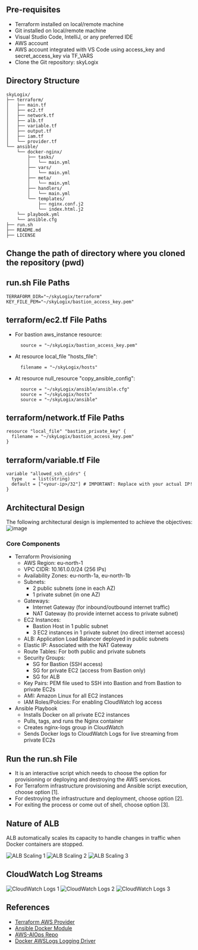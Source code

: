 ## Pre-requisites

* Terraform installed on local/remote machine
* Git installed on local/remote machine
* Visual Studio Code, IntelliJ, or any preferred IDE
* AWS account
* AWS account integrated with VS Code using access\_key and secret\_access\_key via TF\_VARS
* Clone the Git repository: skyLogix

## Directory Structure

    skyLogix/
    ├── terraform/
    │   ├── main.tf
    │   ├── ec2.tf
    │   ├── network.tf
    │   ├── alb.tf
    │   ├── variable.tf
    │   ├── output.tf
    │   ├── iam.tf
    │   └── provider.tf
    └── ansible/
        └── docker-nginx/
            ├── tasks/
            │   └── main.yml
            ├── vars/
            │   └── main.yml
            ├── meta/
            │   └── main.yml
            ├── handlers/
            │   └── main.yml
            └── templates/
                ├── nginx.conf.j2
                └── index.html.j2
        └── playbook.yml
        └── ansible.cfg
    ├── run.sh
    ├── README.md
    ├── LICENSE

## Change the path of directory where you cloned the repository (pwd)
## run.sh File Paths

    TERRAFORM_DIR="~/skyLogix/terraform"
    KEY_FILE_PEM="~/skyLogix/bastion_access_key.pem"

## terraform/ec2.tf File Paths

* For bastion aws\_instance resource:

        source = "~/skyLogix/bastion_access_key.pem"

* At resource local\_file "hosts\_file":

        filename = "~/skyLogix/hosts"

* At resource null\_resource "copy\_ansible\_config":

        source = "~/skyLogix/ansible/ansible.cfg"
        source = "~/skyLogix/hosts"
        source = "~/skyLogix/ansible"

## terraform/network.tf File Paths

    resource "local_file" "bastion_private_key" {
      filename = "~/skyLogix/bastion_access_key.pem"
    }

## terraform/variable.tf File

    variable "allowed_ssh_cidrs" {
      type    = list(string)
      default = ["<your-ip>/32"] # IMPORTANT: Replace with your actual IP!
    }

## Architectural Design

The following architectural design is implemented to achieve the objectives:
![image](https://github.com/user-attachments/assets/7411d7d2-4512-47d8-ae3e-3de670281d9e)


### Core Components

* Terraform Provisioning
    * AWS Region: eu-north-1
    * VPC CIDR: 10.161.0.0/24 (256 IPs)
    * Availability Zones: eu-north-1a, eu-north-1b
    * Subnets:
        * 2 public subnets (one in each AZ)
        * 1 private subnet (in one AZ)
    * Gateways:
        * Internet Gateway (for inbound/outbound internet traffic)
        * NAT Gateway (to provide internet access to private subnet)
    * EC2 Instances:
        * Bastion Host in 1 public subnet
        * 3 EC2 instances in 1 private subnet (no direct internet access)
    * ALB: Application Load Balancer deployed in public subnets
    * Elastic IP: Associated with the NAT Gateway
    * Route Tables: For both public and private subnets
    * Security Groups:
        * SG for Bastion (SSH access)
        * SG for private EC2 (access from Bastion only)
        * SG for ALB
    * Key Pairs: PEM file used to SSH into Bastion and from Bastion to private EC2s
    * AMI: Amazon Linux for all EC2 instances
    * IAM Roles/Policies: For enabling CloudWatch log access
* Ansible Playbook
    * Installs Docker on all private EC2 instances
    * Pulls, tags, and runs the Nginx container
    * Creates nginx-logs group in CloudWatch
    * Sends Docker logs to CloudWatch Logs for live streaming from private EC2s

## Run the run.sh File

* It is an interactive script which needs to choose the option for provisioning or deploying and destroying the AWS services.
* For Terraform infrastructure provisioning and Ansible script execution, choose option \[1].
* For destroying the infrastructure and deployment, choose option \[2].
* For exiting the process or come out of shell, choose option \[3].

##   Nature of ALB

ALB automatically scales its capacity to handle changes in traffic when Docker containers are stopped.

![ALB Scaling 1](https://github.com/user-attachments/assets/7e919947-edcb-48a4-b7ea-840dd75f8c42)
![ALB Scaling 2](https://github.com/user-attachments/assets/43344004-b189-4729-8202-450f98c8f496)
![ALB Scaling 3](https://github.com/user-attachments/assets/696e65dc-a770-4959-86f8-d3e66efbd65b)

##   CloudWatch Log Streams

![CloudWatch Logs 1](https://github.com/user-attachments/assets/b21ec37f-f018-493c-86d1-54e31cde33ba)
![CloudWatch Logs 2](https://github.com/user-attachments/assets/5e89c60f-dfd0-49aa-842a-5d5081c567ff)
![CloudWatch Logs 3](https://github.com/user-attachments/assets/07cee849-4de1-43e4-9090-3759874db325)

##   References

* [Terraform AWS Provider](https://registry.terraform.io/providers/hashicorp/aws/latest/docs/resources)
* [Ansible Docker Module](https://docs.ansible.com/ansible/latest/collections/community/docker/docker_image_module.html)
* [AWS-AIOps Repo](https://github.com/sravanchandra74/AWS-AIOps)
* [Docker AWSLogs Logging Driver](https://docs.docker.com/engine/logging/drivers/awslogs/)


